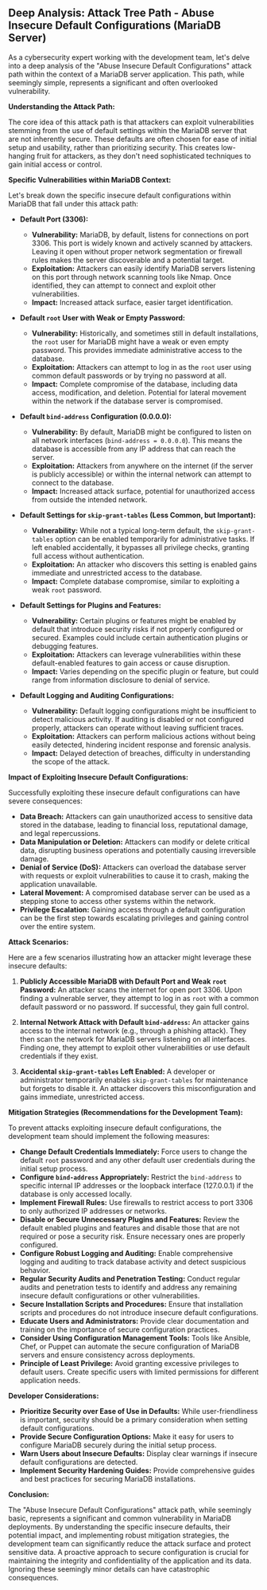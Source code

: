 ## Deep Analysis: Attack Tree Path - Abuse Insecure Default Configurations (MariaDB Server)

As a cybersecurity expert working with the development team, let's delve into a deep analysis of the "Abuse Insecure Default Configurations" attack path within the context of a MariaDB server application. This path, while seemingly simple, represents a significant and often overlooked vulnerability.

**Understanding the Attack Path:**

The core idea of this attack path is that attackers can exploit vulnerabilities stemming from the use of default settings within the MariaDB server that are not inherently secure. These defaults are often chosen for ease of initial setup and usability, rather than prioritizing security. This creates low-hanging fruit for attackers, as they don't need sophisticated techniques to gain initial access or control.

**Specific Vulnerabilities within MariaDB Context:**

Let's break down the specific insecure default configurations within MariaDB that fall under this attack path:

* **Default Port (3306):**
    * **Vulnerability:** MariaDB, by default, listens for connections on port 3306. This port is widely known and actively scanned by attackers. Leaving it open without proper network segmentation or firewall rules makes the server discoverable and a potential target.
    * **Exploitation:** Attackers can easily identify MariaDB servers listening on this port through network scanning tools like Nmap. Once identified, they can attempt to connect and exploit other vulnerabilities.
    * **Impact:** Increased attack surface, easier target identification.

* **Default `root` User with Weak or Empty Password:**
    * **Vulnerability:**  Historically, and sometimes still in default installations, the `root` user for MariaDB might have a weak or even empty password. This provides immediate administrative access to the database.
    * **Exploitation:** Attackers can attempt to log in as the `root` user using common default passwords or by trying no password at all.
    * **Impact:** Complete compromise of the database, including data access, modification, and deletion. Potential for lateral movement within the network if the database server is compromised.

* **Default `bind-address` Configuration (0.0.0.0):**
    * **Vulnerability:** By default, MariaDB might be configured to listen on all network interfaces (`bind-address = 0.0.0.0`). This means the database is accessible from any IP address that can reach the server.
    * **Exploitation:** Attackers from anywhere on the internet (if the server is publicly accessible) or within the internal network can attempt to connect to the database.
    * **Impact:** Increased attack surface, potential for unauthorized access from outside the intended network.

* **Default Settings for `skip-grant-tables` (Less Common, but Important):**
    * **Vulnerability:** While not a typical long-term default, the `skip-grant-tables` option can be enabled temporarily for administrative tasks. If left enabled accidentally, it bypasses all privilege checks, granting full access without authentication.
    * **Exploitation:** An attacker who discovers this setting is enabled gains immediate and unrestricted access to the database.
    * **Impact:** Complete database compromise, similar to exploiting a weak `root` password.

* **Default Settings for Plugins and Features:**
    * **Vulnerability:**  Certain plugins or features might be enabled by default that introduce security risks if not properly configured or secured. Examples could include certain authentication plugins or debugging features.
    * **Exploitation:** Attackers can leverage vulnerabilities within these default-enabled features to gain access or cause disruption.
    * **Impact:** Varies depending on the specific plugin or feature, but could range from information disclosure to denial of service.

* **Default Logging and Auditing Configurations:**
    * **Vulnerability:**  Default logging configurations might be insufficient to detect malicious activity. If auditing is disabled or not configured properly, attackers can operate without leaving sufficient traces.
    * **Exploitation:** Attackers can perform malicious actions without being easily detected, hindering incident response and forensic analysis.
    * **Impact:** Delayed detection of breaches, difficulty in understanding the scope of the attack.

**Impact of Exploiting Insecure Default Configurations:**

Successfully exploiting these insecure default configurations can have severe consequences:

* **Data Breach:** Attackers can gain unauthorized access to sensitive data stored in the database, leading to financial loss, reputational damage, and legal repercussions.
* **Data Manipulation or Deletion:** Attackers can modify or delete critical data, disrupting business operations and potentially causing irreversible damage.
* **Denial of Service (DoS):** Attackers can overload the database server with requests or exploit vulnerabilities to cause it to crash, making the application unavailable.
* **Lateral Movement:** A compromised database server can be used as a stepping stone to access other systems within the network.
* **Privilege Escalation:**  Gaining access through a default configuration can be the first step towards escalating privileges and gaining control over the entire system.

**Attack Scenarios:**

Here are a few scenarios illustrating how an attacker might leverage these insecure defaults:

1. **Publicly Accessible MariaDB with Default Port and Weak `root` Password:** An attacker scans the internet for open port 3306. Upon finding a vulnerable server, they attempt to log in as `root` with a common default password or no password. If successful, they gain full control.

2. **Internal Network Attack with Default `bind-address`:** An attacker gains access to the internal network (e.g., through a phishing attack). They then scan the network for MariaDB servers listening on all interfaces. Finding one, they attempt to exploit other vulnerabilities or use default credentials if they exist.

3. **Accidental `skip-grant-tables` Left Enabled:** A developer or administrator temporarily enables `skip-grant-tables` for maintenance but forgets to disable it. An attacker discovers this misconfiguration and gains immediate, unrestricted access.

**Mitigation Strategies (Recommendations for the Development Team):**

To prevent attacks exploiting insecure default configurations, the development team should implement the following measures:

* **Change Default Credentials Immediately:**  Force users to change the default `root` password and any other default user credentials during the initial setup process.
* **Configure `bind-address` Appropriately:**  Restrict the `bind-address` to specific internal IP addresses or the loopback interface (127.0.0.1) if the database is only accessed locally.
* **Implement Firewall Rules:**  Use firewalls to restrict access to port 3306 to only authorized IP addresses or networks.
* **Disable or Secure Unnecessary Plugins and Features:**  Review the default enabled plugins and features and disable those that are not required or pose a security risk. Ensure necessary ones are properly configured.
* **Configure Robust Logging and Auditing:**  Enable comprehensive logging and auditing to track database activity and detect suspicious behavior.
* **Regular Security Audits and Penetration Testing:** Conduct regular audits and penetration tests to identify and address any remaining insecure default configurations or other vulnerabilities.
* **Secure Installation Scripts and Procedures:** Ensure that installation scripts and procedures do not introduce insecure default configurations.
* **Educate Users and Administrators:**  Provide clear documentation and training on the importance of secure configuration practices.
* **Consider Using Configuration Management Tools:** Tools like Ansible, Chef, or Puppet can automate the secure configuration of MariaDB servers and ensure consistency across deployments.
* **Principle of Least Privilege:**  Avoid granting excessive privileges to default users. Create specific users with limited permissions for different application needs.

**Developer Considerations:**

* **Prioritize Security over Ease of Use in Defaults:**  While user-friendliness is important, security should be a primary consideration when setting default configurations.
* **Provide Secure Configuration Options:**  Make it easy for users to configure MariaDB securely during the initial setup process.
* **Warn Users about Insecure Defaults:**  Display clear warnings if insecure default configurations are detected.
* **Implement Security Hardening Guides:**  Provide comprehensive guides and best practices for securing MariaDB installations.

**Conclusion:**

The "Abuse Insecure Default Configurations" attack path, while seemingly basic, represents a significant and common vulnerability in MariaDB deployments. By understanding the specific insecure defaults, their potential impact, and implementing robust mitigation strategies, the development team can significantly reduce the attack surface and protect sensitive data. A proactive approach to secure configuration is crucial for maintaining the integrity and confidentiality of the application and its data. Ignoring these seemingly minor details can have catastrophic consequences.
